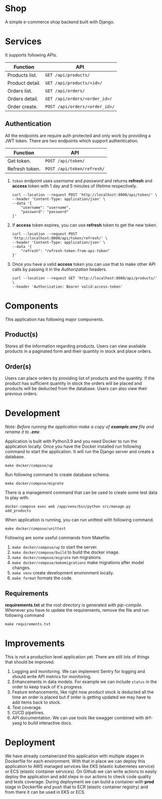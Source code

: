 # Shop

A simple e-commerce shop backend built with Django.

# Services

It supports following APIs.

|Function        |API                            |
|----------------|-------------------------------|
|Products list.  |`GET /api/products/`           |
|Product detail. |`GET /api/products/<id>/`      |
|Orders list.	 |`GET /api/orders/`			 |
|Orders detail.	 |`GET /api/orders/<order_id>/`  |
|Order create.	 |`POST /api/orders/<order_id>/` |

## Authentication

All the endpoints are require auth protected and only work by providing a JWT token. There are two endpoints which support authentication.

|Function        |API                            |
|----------------|-------------------------------|
|Get token.      |`POST /api/token/`             |
|Refresh token.  |`POST /api/token/refresh/`     |

1. `token` endpoint uses *username* and *password* and returns **refresh** and **access** token with 1 day and 5 minutes of lifetime respectively. 
    ```
    curl --location --request POST 'http://localhost:8000/api/token/' \
    --header 'Content-Type: application/json' \
    --data '{
        "username": "username",
        "password": "password"
    }'
    ```
2. If **access** token expires, you can use **refresh** token to get the new token.
    ```
    curl --location --request POST 'http://localhost:8000/api/token/refresh/' \
    --header 'Content-Type: application/json' \
    --data '{
        "refresh": "refresh-token-from-api-token"
    }'
    ```
3. Once you have a valid **access** token you can use that to make other API calls by passing it in the *Authorization* headers.
    ```
    curl --location --request GET 'http://localhost:8000/api/products/' \
    --header 'Authorization: Bearer valid-access-token'
    ```

# Components

This application has following major components.

## Product(s)
Stores all the information regarding products. Users can view available products in a paginated form and their quantity in stock and place orders. 

## Order(s)
Users can place orders by providing list of products and the quantity. If the product has sufficient quantity in stock the orders will be placed and products will be deducted from the database. Users can also view their previous orders.

# Development

*Note: Before running the application make a copy of **example.env** file and rename it to **.env**.*

Application is built with Python3.9 and you need Docker to run the application locally. Once you have the Docker installed run following command to start the application. It will run the Django server and create a database.
```
make docker/compose/up
```

Run following command to create database schema.
```
make docker/compose/migrate
```

There is a management command that can be used to create some test data to play with. 
```
docker-compose exec web /app/venv/bin/python src/manage.py add_products
```

When application is running, you can run unittest with following command.
```
make docker/compose/unittest
```

Following are some useful commands from Makefile:
1. `make docker/compose/up` to start the server.
2. `make docker/compose/build` to build the docker image.
3. `make docker/compose/migrate` run migrations.
4. `make docker/compose/makemigrations` make migrations after model changes.
5. `make venv` create development environment locally.
6. `make format` formats the code.

## Requirements
**requirements.txt** at the root directory is generated with *pip-compile*. Whenever you have to update the requirements, remove the file and run following command 
```
make requirements.txt
```

# Improvements

This is not a production level application yet. There are still lots of things that should be improved.
1. Logging and monitoring. We can implement Sentry for logging and should write API metrics for monitoring.
2. Enhancements in data models. For example we can include `status` in the order to keep track of it's progress.
3. Feature enhancements, like right now product stock is deducted all the time an order is placed but if order is getting updated we may have to add items back to stock.
4. Test coverage.
5. CI/CD pipelines.
6. API documentation. We can use tools like swagger combined with drf-yasg to build interactive docs.

# Deployment

We have already containerized this application with multiple stages in Dockerfile for each environment. With that in place we can deploy this application to AWS managed services like EKS (elastic kubernetes service) or ECS (elastic container services). On Github we can write actions to easily deploy the application and add steps in our actions to check code quality and tests coverage. During deployment we can build a container with **prod** stage in Dockerfile and push that to ECR (elastic container registry) and from there it can be used in EKS or ECS.